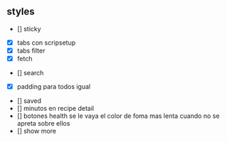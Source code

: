## styles

- [] sticky
- [x] tabs con scripsetup
- [x] tabs filter
- [x] fetch
- [] search
- [x] padding para todos igual
- [] saved
- [] minutos en recipe detail
- [] botones health se le vaya el color de foma mas lenta cuando no se apreta sobre ellos
- [] show more

